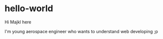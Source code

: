 # hello-world

Hi Majkl here 


I'm young aerospace engineer who wants to understand web developing ;p
